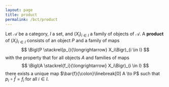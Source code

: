 ```yaml
---
layout: page
title: product
permalink: /bct/product
---
```

Let $\mathscr{A}$ be a category, $I$ a set, and $(X_i)_{i \in I}$ a family of objects of $\mathscr{A}$.  A **product**    of $(X_i)_{i \in I}$ consists of an object $P$ and a family of maps $$ \Bigl(P \stackrel{p_i}{\longrightarrow} X_i\Bigr)_{i \in I} $$ with the property that for all objects $A$ and families of maps   $$          \Bigl(A \stackrel{f_i}{\longrightarrow} X_i\Bigr)_{i \in I} $$   there exists a unique map $\bar{f}{\colon}\linebreak[0] A \to P$ such that $p_i \circ \bar{f} = f_i$ for all $i \in I$.
